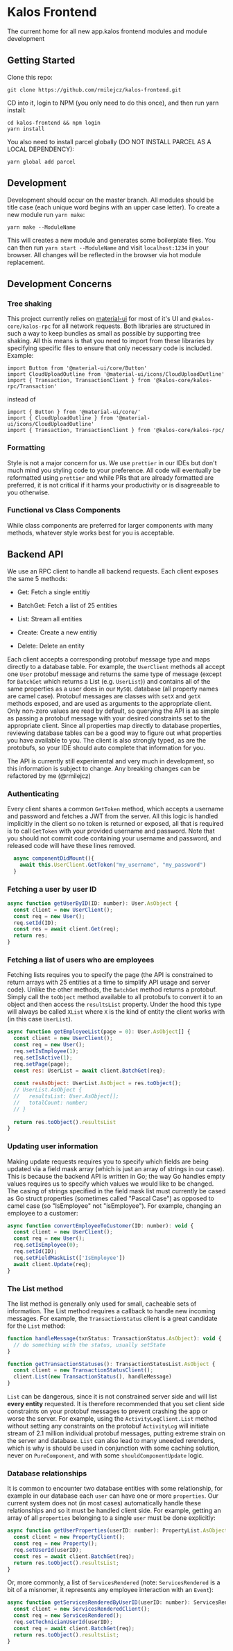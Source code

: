 # Kalos Frontend

The current home for all new app.kalos frontend modules and module development

## Getting Started

Clone this repo:

```
git clone https://github.com/rmilejcz/kalos-frontend.git
```

CD into it, login to NPM (you only need to do this once), and then run yarn install:

```
cd kalos-frontend && npm login
yarn install
```

You also need to install parcel globally (DO NOT INSTALL PARCEL AS A LOCAL DEPENDENCY):

```
yarn global add parcel
```

## Development

Development should occur on the master branch. All modules should be title case (each unique word begins with an upper case letter). To create a new module run `yarn make`:

```
yarn make --ModuleName
```

This will creates a new module and generates some boilerplate files. You can then run `yarn start --ModuleName` and visit `localhost:1234` in your browser. All changes will be reflected in the browser via hot module replacement.

## Development Concerns

### Tree shaking

This project currently relies on [material-ui](https://material-ui.com) for most of it's UI and `@kalos-core/kalos-rpc` for all network requests. Both libraries are structured in such a way to keep bundles as small as possible by supporting tree shaking. All this means is that you need to import from these libraries by specifying specific files to ensure that only necessary code is included. Example:
```
import Button from '@material-ui/core/Button'
import CloudUploadOutline from '@material-ui/icons/CloudUploadOutline'
import { Transaction, TransactionClient } from '@kalos-core/kalos-rpc/Transaction'
```
instead of
```
import { Button } from '@material-ui/core/'
import { CloudUploadOutline } from '@material-ui/icons/CloudUploadOutline'
import { Transaction, TransactionClient } from '@kalos-core/kalos-rpc/
```
### Formatting
Style is not a major concern for us. We use `prettier` in our IDEs but don't much mind you styling code to your preference. All code will eventually be reformatted using `prettier` and while PRs that are already formatted are preferred, it is not critical if it harms your productivity or is disagreeable to you otherwise.
### Functional vs Class Components
While class components are preferred for larger components with many methods, whatever style works best for you is acceptable.

## Backend API

We use an RPC client to handle all backend requests. Each client exposes the same 5 methods:

- Get: Fetch a single entitiy

- BatchGet: Fetch a list of 25 entities

- List: Stream all entities

- Create: Create a new entitiy

- Delete: Delete an entity

Each client accepts a corresponding protobuf message type and maps directly to a database table. For example, the `UserClient` methods all accept one `User` protobuf message and returns the same type of message (except for `BatchGet` which returns a List (e.g. `UserList`)) and contains all of the same properties as a user does in our `MySQL` database (all property names are camel case). Protobuf messages are classes with `setX` and `getX` methods exposed, and are used as arguments to the appropriate client. Only non-zero values are read by default, so querying the API is as simple as passing a protobuf message with your desired constraints set to the appropriate client. Since all properties map directly to database properties, reviewing database tables can be a good way to figure out what properties you have available to you. The client is also strongly typed, as are the protobufs, so your IDE should auto complete that information for you.

The API is currently still experimental and very much in development, so this information is subject to change. Any breaking changes can be refactored by me (@rmilejcz)

### Authenticating
Every client shares a common `GetToken` method, which accepts a username and password and fetches a JWT from the server. All this logic is handled implicitly in the client so no token is returned or exposed, all that is required is to call `GetToken` with your provided username and password. Note that you should not commit code containing your username and password, and released code will have these lines removed.
```javascript
  async componentDidMount(){
    await this.UserClient.GetToken("my_username", "my_password")
  }
```
### Fetching a user by user ID
```javascript
async function getUserByID(ID: number): User.AsObject {
  const client = new UserClient();
  const req = new User();
  req.setId(ID);
  const res = await client.Get(req);
  return res;
}
```
### Fetching a list of users who are employees
Fetching lists requires you to specify the page (the API is constrained to return arrays with 25 entities at a time to simplify API usage and server code). Unlike the other methods, the `BatchGet` method returns a protobuf. Simply call the `toObject` method available to all protobufs to convert it to an object and then access the `resultsList` property. Under the hood this type will always be called `XList` where `X` is the kind of entity the client works with (in this case `UserList`). 
```javascript
async function getEmployeeList(page = 0): User.AsObject[] {
  const client = new UserClient();
  const req = new User();
  req.setIsEmployee(1);
  req.setIsActive(1);
  req.setPage(page);
  const res: UserList = await client.BatchGet(req);
  
  const resAsObject: UserList.AsObject = res.toObject();
  // UserList.AsObject {
  //   resultsList: User.AsObject[];
  //   totalCount: number;
  // }
  
  return res.toObject().resultsList
}
```
### Updating user information
Making update requests requires you to specify which fields are being updated via a field mask array (which is just an array of strings in our case). This is because the backend API is written in Go; the way Go handles empty values requires us to specify which values we would like to be changed. The casing of strings specified in the field mask list must currently be cased as Go struct properties (sometimes called "Pascal Case") as opposed to camel case (so "IsEmployee" not "isEmployee"). For example, changing an employee to a customer:

```javascript
async function convertEmployeeToCustomer(ID: number): void {
  const client = new UserClient();
  const req = new User();
  req.setIsEmployee(0);
  req.setId(ID);
  req.setFieldMaskList(['IsEmployee'])
  await client.Update(req);
}
```
### The List method
The list method is generally only used for small, cacheable sets of information. The List method requires a callback to handle new incoming messages. For example, the `TransactionStatus` client is a great candidate for the `List` method:
```javascript
function handleMessage(txnStatus: TransactionStatus.AsObject): void {
  // do something with the status, usually setState
}

function getTransactionStatuses(): TransactionStatusList.AsObject {
  const client = new TransactionStatusClient();
  client.List(new TransactionStatus(), handleMessage)
}
```

`List` can be dangerous, since it is not constrained server side and will list **every entity** requested. It is therefore recommended that you set client side constraints on your protobuf messages to prevent crashing the app or worse the server. For example, using the `ActivityLogClient.List` method without setting any constraints on the protobuf `ActivityLog` will initiate stream of 2.1 million individual protobuf messages, putting extreme strain on the server and database. `List` can also lead to many uneeded rerenders, which is why is should be used in conjunction with some caching solution, never on `PureComponent`, and with some `shouldComponentUpdate` logic.

### Database relationships
It is common to encounter two database entities with some relationship, for example in our database each `user` can have one or more `properties`. Our current system does not (in most cases) automatically handle these relationships and so it must be handled client side. For example, getting an array of all `properties` belonging to a single `user` must be done explicitly:

```javascript
async function getUserProperties(userID: number): PropertyList.AsObject {
  const client = new PropertyClient();
  const req = new Property();
  req.setUserId(userID);
  const res = await client.BatchGet(req);
  return res.toObject().resultsList;
}
```
Or, more commonly, a list of `ServicesRendered` (note: `ServicesRendered` is a bit of a misnomer, it represents any employee interaction with an `Event`):
```javascript
async function getServicesRenderedByUserID(userID: number): ServicesRenderedList.AsObject {
  const client = new ServicesRenderedClient();
  const req = new ServicesRendered();
  req.setTechnicianUserId(userID);
  const req = await client.BatchGet(req);
  return res.toObject().resultsList;
}
```
